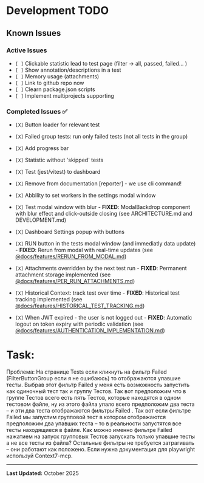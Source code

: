 # Development TODO

## Known Issues

### Active Issues

- `[ ]` Clickable statistic lead to test page (filter -> all, passed, failed... )
- `[ ]` Show annotation/descriptions in a test
- `[ ]` Memory usage (attachments)
- `[ ]` Link to github repo
  now
- `[ ]` Clearn package.json scripts
- `[ ]` Implement multiprojects supporting

### Completed Issues ✅

- `[X]` Button loader for relevant test
- `[X]` Failed group tests: run only failed tests (not all tests in the group)
- `[X]` Add progress bar
- `[X]` Statistic without 'skipped' tests
- `[X]` Test (jest/vitest) to dashboard
- `[X]` Remove from documentation [reporter] - we use cli command!
- `[X]` Abbility to set workers in the settings modal window
- `[X]` Test modal window with blur - **FIXED**: ModalBackdrop component with blur effect and click-outside closing (see ARCHITECTURE.md and DEVELOPMENT.md)
- `[X]` Dashboard Settings popup with buttons
- `[X]` RUN button in the tests modal window (and immediatly data update) - **FIXED**: Rerun from modal with real-time updates (see [@docs/features/RERUN_FROM_MODAL.md](../features/RERUN_FROM_MODAL.md))

- `[X]` Attachments overridden by the next test run - **FIXED**: Permanent attachment storage implemented (see [@docs/features/PER_RUN_ATTACHMENTS.md](../features/PER_RUN_ATTACHMENTS.md))
- `[X]` Historical Context: track test over time - **FIXED**: Historical test tracking implemented (see [@docs/features/HISTORICAL_TEST_TRACKING.md](../features/HISTORICAL_TEST_TRACKING.md))
- `[X]` When JWT expired - the user is not logged out - **FIXED**: Automatic logout on token expiry with periodic validation (see [@docs/features/AUTHENTICATION_IMPLEMENTATION.md](../features/AUTHENTICATION_IMPLEMENTATION.md))

# Task:

Проблема:
На странице Tests если кликнуть на фильтр Failed (FilterButtonGroup если я не ошибаюсь) то отображаются упавшие тесты.
Выбрав этот фильтр Failed у меня есть возможность запустить как одиночный тест так и группу Тестов. Так вот предположим что в группе Тестов всего есть пять Тестов, которые находятся в одном тестовом файле, ну из этого файла упало всего предположим два теста – и эти два теста отображаются фильтры Failed . Так вот если фильтре Failed мы запустим групповой тест в котором отображаются предположим два упавших теста – то в реальности запустятся все тесты находящиеся в файле. Как можно именно фильтре Failed нажатием на запуск групповых Тестов запускать только упавшие тесты а не все тесты из файла? Остальные фильтры не требуется затрагивать – они работают как положено. Если нужна документация для playwright используй Context7-mcp.

---

**Last Updated:** October 2025
